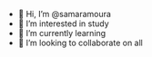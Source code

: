 - 👋 Hi, I’m @samaramoura
- 👀 I’m interested in study
- 🌱 I’m currently learning 
- 💞️ I’m looking to collaborate on all


<!---
samaramoura/samaramoura is a ✨ special ✨ repository because its `README.md` (this file) appears on your GitHub profile.
You can click the Preview link to take a look at your changes.
--->
